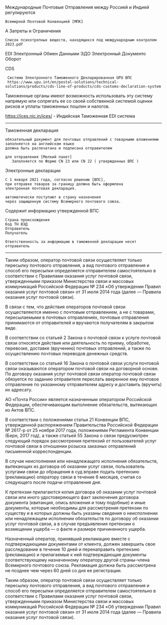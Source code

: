 Международные Почтовые Отправления между Россией и Индией регулируются

    Всемирной Почтовой Конвенцией [МПК]

А Запреты и Ограничения 
    
    Список психотропных веществ, находящихся под международным контролем 2023.pdf


EDI Электронный Обмен Данными
ЭДО Электронный Документо Оборот

CDS 
    
     Система Электронного Таможенного Декларированная UPU ВПС
     https://www.upu.int/en/postal-solutions/technical-solutions/products/cds-line-of-products/cds-customs-declaration-system


Таможенные органы имеют возможность использовать эту систему напрямую или сопрягать ее со своей собственной системой оценки рисков и уплаты таможенных пошлин и налогов.


https://ices.nic.in/ices/ - Индийская Таможенная EDI система


----------------------------------------------------------------

Таможенная декларация

    обязательный документ для почтовых отправлений с товарными вложениями
    заполняется на английском языке
    должна быть распечатана и подписана отправителем
    
    для отправления [Мелкий пакет]
       Заполняется по Форме CN 23 или CN 22 ( утвержденных ВПС )


Электронные декларации

    С 1 января 2021 года, согласно решению [ВПС], 
    при отправке товаров за границу должна быть оформлена 
    электронная почтовая декларация. 

    автоматически поступают в страну назначения 
    через защищенную систему Всемирного почтового союза. 


Содержит информацию утвержденной ВПС

    Страна происхождения
    Код ТН ВЭД
    Отправитель
    Получатель

    Ответственность за информацию в таможенной декларации несет отправитель


    




------------------------------------------------------------

Таким образом, оператор почтовой связи осуществляет только пересылку почтового отправления, а вид почтового отправления и способ его пересылки определяется отправителем самостоятельно в соответствии с Правилами оказания услуг почтовой связи, утвержденными приказом Министерства связи и массовых коммуникаций Российской Федерации № 234 «Об утверждении Правил оказания услуг почтовой связи» от 31 июля 2014 года (далее — Правила оказания услуг почтовой связи).

В связи с тем, что действия операторов почтовой связи осуществляются именно с почтовым отправлением, а не с товарами, пересылаемыми в почтовых отправлениях, почтовые отправления принимаются от отправителей и вручаются получателям в закрытом виде.

В соответствии со статьей 2 Закона о почтовой связи к услуге почтовой связи относятся действия или деятельность по приему, обработке, перевозке, доставке (вручению) почтовых отправлений, а также по осуществлению почтовых переводов денежных средств.

В соответствии со статьей 16 Закона о почтовой связи услуги почтовой связи оказываются оператором почтовой связи на договорной основе. По договору оказания услуг почтовой связи оператор почтовой связи обязуется по заданию отправителя переслать вверенное ему почтовое отправление по указанному отправителем адресу и доставить (вручить) их адресату.


АО «Почта России» является назначенным оператором Российской Федерации, обеспечивающим выполнение обязательств, вытекающих из Актов ВПС.


В соответствии с положениями статьи 21 Конвенции ВПС, утвержденной распоряжением Правительства Российской Федерации № 2617-р от 25 ноября 2017 года, положениями Регламента Конвенции (Берн, 2017 год), а также статьей 55 Закона о связи предусмотрен следующий порядок рассмотрения претензий от пользователей услуг почтовой связи в отношении розыска заказных отправлений письменной корреспонденции.

В случае неисполнения или ненадлежащего исполнения обязательств, вытекающих из договора об оказании услуг связи, пользователь услугами связи до обращения в суд вправе подать претензию (рекламацию) оператору связи в течение 6 месяцев, считая со следующего после подачи отправления дня.

К претензии прилагаются копия договора об оказании услуг почтовой связи или иного удостоверяющего факт заключения договора документа (квитанция, опись вложения и тому подобные) и иные документы, которые необходимы для рассмотрения претензии по существу и в которых должны быть указаны сведения о неисполнении или ненадлежащем исполнении обязательств по договору об оказании услуг почтовой связи, а в случае предъявления претензии о возмещении ущерба — о факте и размере причиненного ущерба.

Назначенный оператор, принявший рекламацию вместе с подтверждающими документами от клиента, должен завершить свое расследование в течение 10 дней и перенаправить претензию (рекламацию) и прилагаемые к ней подтверждающие документы соответствующему назначенному оператору другой страны-члена Всемирного почтового союза. Рекламация должна быть рассмотрена не позднее чем через 60 дней со дня ее регистрации.


Таким образом, оператор почтовой связи осуществляет только пересылку почтового отправления, а вид почтового отправления и способ его пересылки определяется отправителем самостоятельно в соответствии с Правилами оказания услуг почтовой связи, утвержденными приказом Министерства связи и массовых коммуникаций Российской Федерации № 234 «Об утверждении Правил оказания услуг почтовой связи» от 31 июля 2014 года (далее — Правила оказания услуг почтовой связи).
